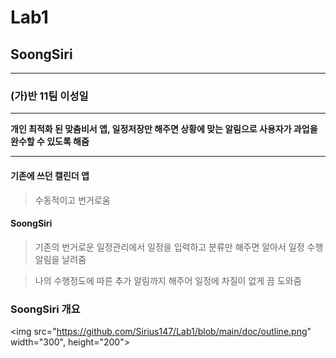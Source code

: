 # Lab1

## SoongSiri
----------------   
  

### (가)반 11팀 이성일  
---------------------

__개인 최적화 된 맞춤비서 앱, 일정저장만 해주면 상황에 맞는 알림으로 사용자가 과업을 완수할 수 있도록 해줌__  


---------------------------------------------------  



#### 기존에 쓰던 캘린더 앱
> 수동적이고 번거로움



#### SoongSiri
> 기존의 번거로운 일정관리에서 일정을 입력하고 분류만 해주면 알아서 일정 수행 알림을 날려줌  

> 나의 수행정도에 따른 추가 알림까지 해주어 일정에 차질이 없게 끔 도와줌


### SoongSiri 개요  


<img src="https://github.com/Sirius147/Lab1/blob/main/doc/outline.png" width="300", height="200">
